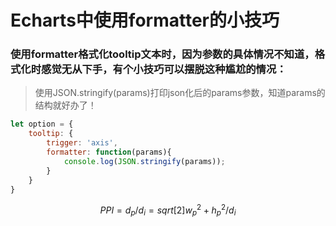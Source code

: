 # Echarts中使用formatter的小技巧

### 使用formatter格式化tooltip文本时，因为参数的具体情况不知道，格式化时感觉无从下手，有个小技巧可以摆脱这种尴尬的情况：

>使用JSON.stringify(params)打印json化后的params参数，知道params的结构就好办了！

```javascript
let option = {
	tooltip: {
		trigger: 'axis',
		formatter: function(params){
			console.log(JSON.stringify(params));
		}
	}
}
```

$$PPI = d_p/d_i = sqrt[2]{w^2_p+h^2_p}/d_i$$